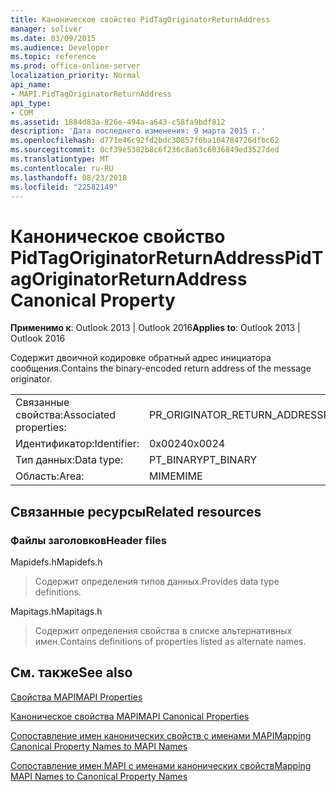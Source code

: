 ```yaml
---
title: Каноническое свойство PidTagOriginatorReturnAddress
manager: soliver
ms.date: 03/09/2015
ms.audience: Developer
ms.topic: reference
ms.prod: office-online-server
localization_priority: Normal
api_name:
- MAPI.PidTagOriginatorReturnAddress
api_type:
- COM
ms.assetid: 1884d83a-826e-494a-a643-c58fa9bdf812
description: 'Дата последнего изменения: 9 марта 2015 г.'
ms.openlocfilehash: d771e46c92fd2bdc30857f6ba104784726dfbc62
ms.sourcegitcommit: 0cf39e5382b8c6f236c8a63c6036849ed3527ded
ms.translationtype: MT
ms.contentlocale: ru-RU
ms.lasthandoff: 08/23/2018
ms.locfileid: "22582149"
---
```

# <a name="pidtagoriginatorreturnaddress-canonical-property"></a><span data-ttu-id="22679-103">Каноническое свойство PidTagOriginatorReturnAddress</span><span class="sxs-lookup"><span data-stu-id="22679-103">PidTagOriginatorReturnAddress Canonical Property</span></span>

  
  
<span data-ttu-id="22679-104">**Применимо к**: Outlook 2013 | Outlook 2016</span><span class="sxs-lookup"><span data-stu-id="22679-104">**Applies to**: Outlook 2013 | Outlook 2016</span></span> 
  
<span data-ttu-id="22679-105">Содержит двоичной кодировке обратный адрес инициатора сообщения.</span><span class="sxs-lookup"><span data-stu-id="22679-105">Contains the binary-encoded return address of the message originator.</span></span>
  
|||
|:-----|:-----|
|<span data-ttu-id="22679-106">Связанные свойства:</span><span class="sxs-lookup"><span data-stu-id="22679-106">Associated properties:</span></span>  <br/> |<span data-ttu-id="22679-107">PR_ORIGINATOR_RETURN_ADDRESS</span><span class="sxs-lookup"><span data-stu-id="22679-107">PR_ORIGINATOR_RETURN_ADDRESS</span></span>  <br/> |
|<span data-ttu-id="22679-108">Идентификатор:</span><span class="sxs-lookup"><span data-stu-id="22679-108">Identifier:</span></span>  <br/> |<span data-ttu-id="22679-109">0x0024</span><span class="sxs-lookup"><span data-stu-id="22679-109">0x0024</span></span>  <br/> |
|<span data-ttu-id="22679-110">Тип данных:</span><span class="sxs-lookup"><span data-stu-id="22679-110">Data type:</span></span>  <br/> |<span data-ttu-id="22679-111">PT_BINARY</span><span class="sxs-lookup"><span data-stu-id="22679-111">PT_BINARY</span></span>  <br/> |
|<span data-ttu-id="22679-112">Область:</span><span class="sxs-lookup"><span data-stu-id="22679-112">Area:</span></span>  <br/> |<span data-ttu-id="22679-113">MIME</span><span class="sxs-lookup"><span data-stu-id="22679-113">MIME</span></span>  <br/> |
   
## <a name="related-resources"></a><span data-ttu-id="22679-114">Связанные ресурсы</span><span class="sxs-lookup"><span data-stu-id="22679-114">Related resources</span></span>

### <a name="header-files"></a><span data-ttu-id="22679-115">Файлы заголовков</span><span class="sxs-lookup"><span data-stu-id="22679-115">Header files</span></span>

<span data-ttu-id="22679-116">Mapidefs.h</span><span class="sxs-lookup"><span data-stu-id="22679-116">Mapidefs.h</span></span>
  
> <span data-ttu-id="22679-117">Содержит определения типов данных.</span><span class="sxs-lookup"><span data-stu-id="22679-117">Provides data type definitions.</span></span>
    
<span data-ttu-id="22679-118">Mapitags.h</span><span class="sxs-lookup"><span data-stu-id="22679-118">Mapitags.h</span></span>
  
> <span data-ttu-id="22679-119">Содержит определения свойства в списке альтернативных имен.</span><span class="sxs-lookup"><span data-stu-id="22679-119">Contains definitions of properties listed as alternate names.</span></span>
    
## <a name="see-also"></a><span data-ttu-id="22679-120">См. также</span><span class="sxs-lookup"><span data-stu-id="22679-120">See also</span></span>



[<span data-ttu-id="22679-121">Свойства MAPI</span><span class="sxs-lookup"><span data-stu-id="22679-121">MAPI Properties</span></span>](mapi-properties.md)
  
[<span data-ttu-id="22679-122">Каноническое свойства MAPI</span><span class="sxs-lookup"><span data-stu-id="22679-122">MAPI Canonical Properties</span></span>](mapi-canonical-properties.md)
  
[<span data-ttu-id="22679-123">Сопоставление имен канонических свойств с именами MAPI</span><span class="sxs-lookup"><span data-stu-id="22679-123">Mapping Canonical Property Names to MAPI Names</span></span>](mapping-canonical-property-names-to-mapi-names.md)
  
[<span data-ttu-id="22679-124">Сопоставление имен MAPI с именами канонических свойств</span><span class="sxs-lookup"><span data-stu-id="22679-124">Mapping MAPI Names to Canonical Property Names</span></span>](mapping-mapi-names-to-canonical-property-names.md)

